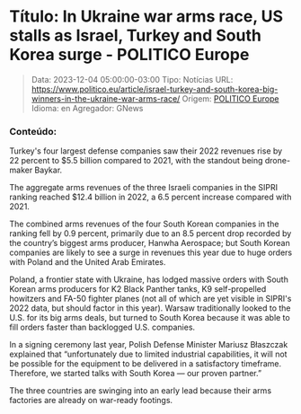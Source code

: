 # Título: In Ukraine war arms race, US stalls as Israel, Turkey and South Korea surge - POLITICO Europe

>Data: 2023-12-04 05:00:00-03:00
>Tipo: Notícias
>URL: https://www.politico.eu/article/israel-turkey-and-south-korea-big-winners-in-the-ukraine-war-arms-race/
>Origem: [POLITICO Europe](https://www.politico.eu)
>Idioma: en
>Agregador: GNews

### Conteúdo:

Turkey's four largest defense companies saw their 2022 revenues rise by 22 percent to $5.5 billion compared to 2021, with the standout being drone-maker Baykar.

The aggregate arms revenues of the three Israeli companies in the SIPRI ranking reached $12.4 billion in 2022, a 6.5 percent increase compared with 2021.

The combined arms revenues of the four South Korean companies in the ranking fell by 0.9 percent, primarily due to an 8.5 percent drop recorded by the country’s biggest arms producer, Hanwha Aerospace; but South Korean companies are likely to see a surge in revenues this year due to huge orders with Poland and the United Arab Emirates.

Poland, a frontier state with Ukraine, has lodged massive orders with South Korean arms producers for K2 Black Panther tanks, K9 self-propelled howitzers and FA-50 fighter planes (not all of which are yet visible in SIPRI's 2022 data, but should factor in this year). Warsaw traditionally looked to the U.S. for its big arms deals, but turned to South Korea because it was able to fill orders faster than backlogged U.S. companies.

In a signing ceremony last year, Polish Defense Minister Mariusz Błaszczak explained that “unfortunately due to limited industrial capabilities, it will not be possible for the equipment to be delivered in a satisfactory timeframe. Therefore, we started talks with South Korea — our proven partner.”

The three countries are swinging into an early lead because their arms factories are already on war-ready footings.
